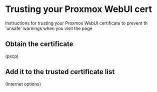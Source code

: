 # Trusting your Proxmox WebUI cert

Instructions for trusting your Proxmox WebUI certificate to prevent th 'unsafe' warnings when you visit the page

## Obtain the certificate

(pscp)

## Add it to the trusted certificate list

(Internet options)

